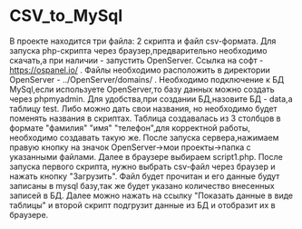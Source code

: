 # CSV_to_MySql
В проекте находится три файла: 2 скрипта и файл csv-формата. 
Для запуска php-скрипта через браузер,предварительно необходимо скачать,а при наличии - запустить OpenServer. Ссылка на софт -https://ospanel.io/ .
Файлы необходимо расположить в директории OpenServer - ../OpenServer/domains/ .
Необходимо подключение к БД MySql,если используете OpenServer,то базу данных можно создать через phpmyadmin.
Для удобства,при создании БД,назовите БД - data,а таблицу test. Либо можно дать свои названия, но необходимо будет поменять названия в скриптах.
Таблица создавалась из 3 столбцов в формате "фамилия" "имя" "телефон",для корректной работы, необходимо создавать такую же.
После запуска сервера,нажимаем правую кнопку на значок OpenServer->мои проекты->папка с указанными файлами.
Далее в браузере выбираем script1.php. 
После запуска первого скрипта, нужно выбрать csv-файл через браузер и нажать кнопку "Загрузить". 
Файл будет прочитан и его данные будут записаны в mysql базу,так же будет указано количество внесенных записей в БД.
Далее можно нажать на ссылку "Показать данные в виде таблицы" и второй скрипт подгрузит данные из БД и отобразит их в браузере.

